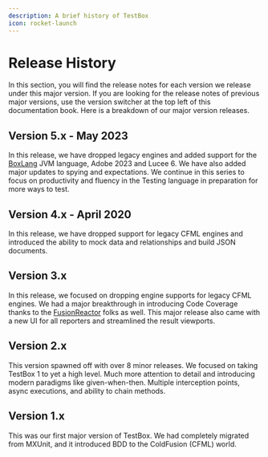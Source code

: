 ```yaml
---
description: A brief history of TestBox
icon: rocket-launch
---
```


# Release History

In this section, you will find the release notes for each version we release under this major version.  If you are looking for the release notes of previous major versions, use the version switcher at the top left of this documentation book.  Here is a breakdown of our major version releases.

## Version 5.x - May 2023

In this release, we have dropped legacy engines and added support for the [BoxLang](https://www.boxlang.io) JVM language, Adobe 2023 and Lucee 6.  We have also added major updates to spying and expectations.  We continue in this series to focus on productivity and fluency in the Testing language in preparation for more ways to test.

## Version 4.x - April 2020

In this release, we have dropped support for legacy CFML engines and introduced the ability to mock data and relationships and build JSON documents.

## Version 3.x

In this release, we focused on dropping engine supports for legacy CFML engines.  We had a major breakthrough in introducing Code Coverage thanks to the [FusionReactor](https://www.fusion-reactor.com/) folks as well.  This major release also came with a new UI for all reporters and streamlined the result viewports.

## Version 2.x

This version spawned off with over 8 minor releases.  We focused on taking TestBox 1 to yet a high level.  Much more attention to detail and introducing modern paradigms like given-when-then.  Multiple interception points, async executions, and ability to chain methods.

## Version 1.x

This was our first major version of TestBox.  We had completely migrated from MXUnit, and it introduced BDD to the ColdFusion (CFML) world.
